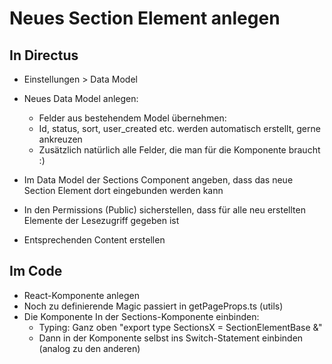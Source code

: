 # Neues Section Element anlegen

## In Directus

- Einstellungen > Data Model
- Neues Data Model anlegen:

  - Felder aus bestehendem Model übernehmen:
  - Id, status, sort, user_created etc. werden automatisch erstellt, gerne ankreuzen
  - Zusätzlich natürlich alle Felder, die man für die Komponente braucht :)

- Im Data Model der Sections Component angeben, dass das neue Section Element dort eingebunden werden kann
- In den Permissions (Public) sicherstellen, dass für alle neu erstellten Elemente der Lesezugriff gegeben ist
- Entsprechenden Content erstellen

## Im Code

- React-Komponente anlegen
- Noch zu definierende Magic passiert in getPageProps.ts (utils)
- Die Komponente In der Sections-Komponente einbinden:
  - Typing: Ganz oben "export type SectionsX = SectionElementBase &"
  - Dann in der Komponente selbst ins Switch-Statement einbinden (analog zu den anderen)
